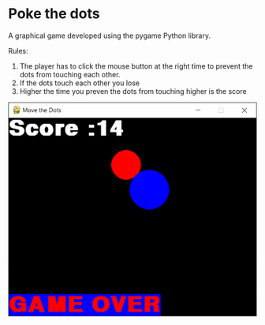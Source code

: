 # Poke the dots

A graphical game developed using the pygame Python library. 


Rules: 
  1. The player has to click the mouse button at the right time to prevent the dots from touching each other. 
  2. If the dots touch each other you lose
  3. Higher the time you preven the dots from touching higher is the score



![Snapshot of the game](https://github.com/sanjana707/Poke_the_dots/blob/main/Snap.PNG)
